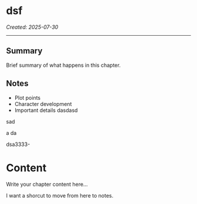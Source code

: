 # dsf

*Created: 2025-07-30*

---

## Summary
Brief summary of what happens in this chapter.

## Notes
- Plot points
- Character development
- Important details
dasdasd 

sad

a
da

dsa3333-

# Content

Write your chapter content here...

I want a shorcut to move from here to notes.